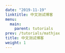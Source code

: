 ```yaml
---
date: "2019-11-19"
linktitle: 中文测试博客
menu:
  main:
    parent: tutorials
prev: /tutorials/mathjax
title: 中文测试博客
weight: 1
---
```

